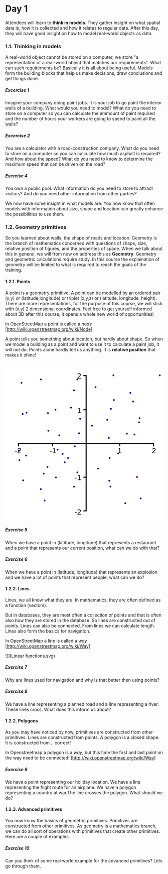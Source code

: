 # Day 1

Attendees will learn to **think in models**. They gather insight on what spatial data is, how it is collected and how it relates to regular data. After this day, they will have good insight on how to model real-world objects as data.

 ### 1.1. Thinking in models
 A real-world object cannot be stored on a computer, we store "a representation of a real-world object that matches our requirements". What can such requirements be? Basically it is all about being useful. Models form the building blocks that help us make decisions, draw conclusions and get things done.

 ##### Excercise 1
 Imagine your company doing paint jobs. It is your job to go paint the interior walls of a building. What would you need to model? What do you need to store on a computer so you can calculate the ammount of paint required and the number of hours your workers are going to spend to paint all the walls?

 ##### Excercise 2
 You are a calculator with a road-construction company. What do you need to store on a computer so you can calculate how much asphalt is required? And how about the speed? What do you need to know to determine the maximum speed that can be driven on the road?

 ##### Exercise 4
 You own a public pool. What information do you need to store to attract visitors? And do you need other information from other parties?

 We now have some insight in what models are. You now know that often models with information about size, shape and location can greatly enhance the possibilities to use them.

 ### 1.2. Geometry primitives

 So you learned about walls, the shape of roads and location. Geometry is the branch of mathematics concerned with questions of shape, size, relative position of figures, and the properties of space. When we talk about this in general, we will from now on address this as __Geometry__. Geometry and geometric calculations require study. In this course the explaination of geometry will be limited to what is required to reach the goals of the training.

 #### 1.2.1. Points
 A point is a geometry primitive. A point can be modelled by an ordered pair (x,y) or (latitude,longitude) or triplet (x,y,z) or (latitude, longitude, height). There are more representations, for the purpose of this course, we will stick with (x,y) 2 dimensional coordinates. Feel free to get yourself informed about 3D after this course, it opens a whole new world of opportunities!

 In OpenStreetMap a point is called a _node_ [http://wiki.openstreetmap.org/wiki/Node]

 A point tells you something about location, but hardly about shape. So when we model a building as a point and want to use it to calculate a paint job, it will not do. Points alone hardly tell us anything. It is __relative position__ that makes it shine!
 
![Points in 2 dimensional space](ACP_3.svg)

 ##### Exercise 5
 When we have a point in (latitude, longitude) that represents a restaurant and a point that represents our current position, what can we do with that?

 ##### Exercise 6
 When we have a point in (latitude, longitude) that represents an explosion and we have a lot of points that represent people, what can we do?

 #### 1.2.2. Lines
 Lines, we all know what they are. In mathematics, they are often defined as a function (vectors).
 
But in databases, they are most often a collection of points and that is often also how they are stored in the database. So lines are constructed out of points. Lines can also be connected. From lines we can calculate length. Lines also form the basics for navigation.

 In OpenStreetMap a line is called a _way_ [http://wiki.openstreetmap.org/wiki/Way]
 
 ![](Linear functions.svg)

 ##### Exercise 7
 Why are lines used for navigation and why is that better then using points?

 ##### Exercise 8
 We have a line representing a planned road and a line representing a river. These lines cross. What does this inform us about?
 

 #### 1.2.2. Polygons
 As you may have noticed by now, primitives are constructed from other primitives. Lines are constructed from points. A polygon is a closed shape. It is constructed from... correct!

 In Openstreetmap a polygon is a _way_, but this time the first and last point on the way need to be connected!
 [http://wiki.openstreetmap.org/wiki/Way]

 ##### Exercise 9
 We have a point representing our holiday location. We have a line representing the flight route for an airplane. We have a polygon representing a country at war.The line crosses the polygon. What should we do?

 #### 1.2.3. Advanced primitives
 You now know the basics of geometric primitives. Primitives are constructed from other primitives. As geometry is a mathematics branch, we can do all sort of operations with primitives that create other primitives. Here are a couple of examples.

 ##### Exercise 10

 Can you think of some real world example for the advanced primitives? Lets go through them.
